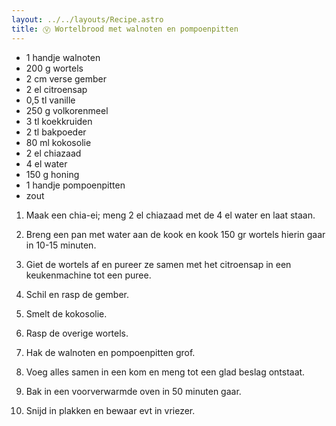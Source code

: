 ```yaml
---
layout: ../../layouts/Recipe.astro
title: Ⓥ Wortelbrood met walnoten en pompoenpitten
---
```



* 1 handje walnoten
* 200 g wortels
* 2 cm verse gember
* 2 el citroensap
* 0﻿,5 tl vanille
* 250 g volkorenmeel
* 3 tl koekkruiden
* 2 tl bakpoeder
* 80 ml kokosolie
* 2﻿ el chiazaad
* 4﻿ el water
* 150 g honing
* 1 handje pompoenpitten
* zout



1. M﻿aak een chia-ei; meng 2 el chiazaad met de 4 el water en laat staan.


2. B﻿reng een pan met water aan de kook en kook 150 gr wortels hierin gaar in 10-15 minuten.
3. G﻿iet de wortels af en pureer ze samen met het citroensap in een keukenmachine tot een puree. 
4. S﻿chil en rasp de gember. 
5. S﻿melt de kokosolie.
6. R﻿asp de overige wortels.
7. H﻿ak de walnoten en pompoenpitten grof.
8. V﻿oeg alles samen in een kom en meng tot een glad beslag ontstaat.
9. B﻿ak in een voorverwarmde oven in 50 minuten gaar. 
10. S﻿nijd in plakken en bewaar evt in vriezer.